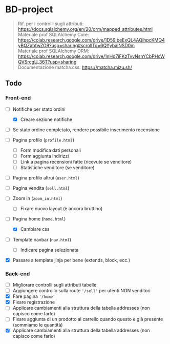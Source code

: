 # BD-project

> Rif. per i controlli sugli attributi: https://docs.sqlalchemy.org/en/20/orm/mapped_attributes.html \
> Materiale prof SQLAlchemy Core: https://colab.research.google.com/drive/1D59IbeExQL4AQihpcKMQ4yBQZabfwZO9?usp=sharing#scrollTo=6QYybaiNSD0m \
> Materiale prof SQLAlchemy ORM: https://colab.research.google.com/drive/1nHd7iFKzTvvNsnYCbPHcWQVSrcgU_36T?usp=sharing \
> Documentazione matcha.css: https://matcha.mizu.sh/
## Todo

### Front-end
- [ ] Notifiche per stato ordini
    - [x] Creare sezione notifiche
- [ ] Se stato ordine completato, rendere possibile inserimento recensione
- [ ] Pagina profilo (`profile.html`)
    - [ ] Form modifica dati personali
    - [ ] Form aggiunta indirizzi
    - [ ] Link a pagina recensioni fatte (ricevute se venditore)
    - [ ] Statistiche venditore (se venditore)
- [ ] Pagina profilo altrui (`user.html`)
- [ ] Pagina vendita (`sell.html`)
- [ ] Zoom in (`zoom_in.html`)
    - [ ] Fixare nuovo layout (è ancora bruttino)
- [ ] Pagina home (`home.html`)
    - [x] Cambiare css
- [ ] Template navbar (`nav.html`)
    - [ ] Indicare pagina selezionata
- [x] Passare a template jinja per bene (extends, block, ecc.)


### Back-end
- [ ] Migliorare controlli sugli attributi tabelle
- [ ] Aggiungere controllo sulla route `'/sell'` per utenti NON venditori
- [x] Fare pagina `'/home'`
- [x] Fixare registrazione
- [ ] Applicare cambiamenti alla struttura della tabella addresses (non capisco come farlo)
- [ ] Fixare aggiunta di un prodotto al carrello quando questo è già presente (sommiamo le quantità)
- [x] Applicare cambiamenti alla struttura della tabella addresses (non capisco come farlo)
